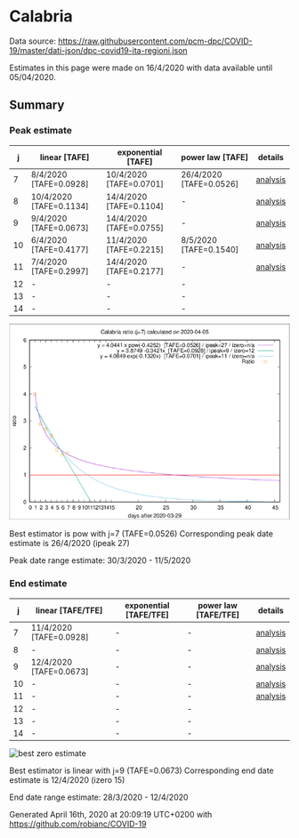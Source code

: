 # Calabria


Data source: https://raw.githubusercontent.com/pcm-dpc/COVID-19/master/dati-json/dpc-covid19-ita-regioni.json

Estimates in this page were made on 16/4/2020 with data available until 05/04/2020.


## Summary 

### Peak estimate 
|j|linear [TAFE]|exponential [TAFE]|power law [TAFE]|details|
|---|----|-----------|---------|-------|
|7|8/4/2020 [TAFE=0.0928]|10/4/2020 [TAFE=0.0701]|26/4/2020 [TAFE=0.0526]|[analysis](COVID-19_calabria_j7_2020-04-05.md)|
|8|10/4/2020 [TAFE=0.1134]|14/4/2020 [TAFE=0.1104]|-|[analysis](COVID-19_calabria_j8_2020-04-05.md)|
|9|9/4/2020 [TAFE=0.0673]|14/4/2020 [TAFE=0.0755]|-|[analysis](COVID-19_calabria_j9_2020-04-05.md)|
|10|6/4/2020 [TAFE=0.4177]|11/4/2020 [TAFE=0.2215]|8/5/2020 [TAFE=0.1540]|[analysis](COVID-19_calabria_j10_2020-04-05.md)|
|11|7/4/2020 [TAFE=0.2997]|14/4/2020 [TAFE=0.2177]|-|[analysis](COVID-19_calabria_j11_2020-04-05.md)|
|12|-|-|-||
|13|-|-|-||
|14|-|-|-||

![best peak estimate](COVID-19_calabria_j7_2020-04-05.png)

Best estimator is pow with j=7 (TAFE=0.0526)
Corresponding peak date estimate is 26/4/2020 (ipeak 27)


Peak date range estimate: 30/3/2020 - 11/5/2020

### End estimate 
|j|linear [TAFE/TFE]|exponential [TAFE/TFE]|power law [TAFE/TFE]|details|
|---|----|-----------|---------|-------|
|7|11/4/2020 [TAFE=0.0928]|-|-|[analysis](COVID-19_calabria_j7_2020-04-05.md)|
|8|-|-|-|[analysis](COVID-19_calabria_j8_2020-04-05.md)|
|9|12/4/2020 [TAFE=0.0673]|-|-|[analysis](COVID-19_calabria_j9_2020-04-05.md)|
|10|-|-|-|[analysis](COVID-19_calabria_j10_2020-04-05.md)|
|11|-|-|-|[analysis](COVID-19_calabria_j11_2020-04-05.md)|
|12|-|-|-||
|13|-|-|-||
|14|-|-|-||

![best zero estimate](COVID-19_calabria_j9_2020-04-05.png)

Best estimator is linear with j=9 (TAFE=0.0673)
Corresponding end date estimate is 12/4/2020 (izero 15)


End date range estimate: 28/3/2020 - 12/4/2020

Generated April 16th, 2020 at 20:09:19 UTC+0200 with https://github.com/robianc/COVID-19
